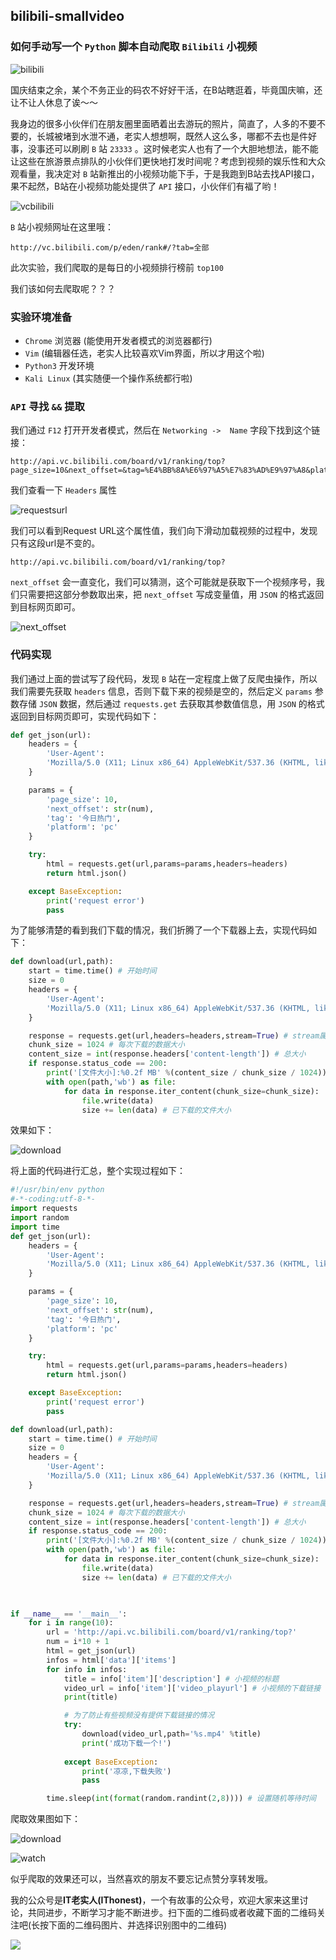 ## bilibili-smallvideo

### 如何手动写一个 `Python` 脚本自动爬取 `Bilibili` 小视频

![bilibili](./image/bilibili.jpeg)

国庆结束之余，某个不务正业的码农不好好干活，在B站瞎逛着，毕竟国庆嘛，还让不让人休息了诶～～

我身边的很多小伙伴们在朋友圈里面晒着出去游玩的照片，简直了，人多的不要不要的，长城被堵到水泄不通，老实人想想啊，既然人这么多，哪都不去也是件好事，没事还可以刷刷 `B` 站 `23333` 。这时候老实人也有了一个大胆地想法，能不能让这些在旅游景点排队的小伙伴们更快地打发时间呢？考虑到视频的娱乐性和大众观看量，我决定对 `B` 站新推出的小视频功能下手，于是我跑到B站去找API接口，果不起然，B站在小视频功能处提供了 `API` 接口，小伙伴们有福了哟！

![vcbilibili](./image/vcbilibili.png)

`B` 站小视频网址在这里哦：

```
http://vc.bilibili.com/p/eden/rank#/?tab=全部
```

此次实验，我们爬取的是每日的小视频排行榜前 `top100`

我们该如何去爬取呢？？？

### 实验环境准备

- `Chrome` 浏览器 (能使用开发者模式的浏览器都行)
- `Vim` (编辑器任选，老实人比较喜欢Vim界面，所以才用这个啦)
- `Python3` 开发环境
- `Kali Linux` (其实随便一个操作系统都行啦)

### `API` 寻找 `&&` 提取

我们通过 `F12` 打开开发者模式，然后在 `Networking ->  Name` 字段下找到这个链接：

```
http://api.vc.bilibili.com/board/v1/ranking/top?page_size=10&next_offset=&tag=%E4%BB%8A%E6%97%A5%E7%83%AD%E9%97%A8&platform=pc
```

我们查看一下  `Headers` 属性

![requestsurl](./image/requestsurl.png)

我们可以看到Request URL这个属性值，我们向下滑动加载视频的过程中，发现只有这段url是不变的。

```
http://api.vc.bilibili.com/board/v1/ranking/top?
```

`next_offset` 会一直变化，我们可以猜测，这个可能就是获取下一个视频序号，我们只需要把这部分参数取出来，把 `next_offset` 写成变量值，用 `JSON` 的格式返回到目标网页即可。

![next_offset](./image/next_offset.png)

### 代码实现

我们通过上面的尝试写了段代码，发现 `B` 站在一定程度上做了反爬虫操作，所以我们需要先获取 `headers` 信息，否则下载下来的视频是空的，然后定义 `params` 参数存储 `JSON` 数据，然后通过 `requests.get` 去获取其参数值信息，用 `JSON` 的格式返回到目标网页即可，实现代码如下：

```python
def get_json(url):
    headers = {
        'User-Agent': 
        'Mozilla/5.0 (X11; Linux x86_64) AppleWebKit/537.36 (KHTML, like Gecko) Chrome/69.0.3497.100 Safari/537.36'
    }

    params = {
        'page_size': 10,
        'next_offset': str(num),
        'tag': '今日热门',
        'platform': 'pc'
    }

    try:
        html = requests.get(url,params=params,headers=headers)
        return html.json()

    except BaseException:
        print('request error')
        pass

```

为了能够清楚的看到我们下载的情况，我们折腾了一个下载器上去，实现代码如下：

```python
def download(url,path):
    start = time.time() # 开始时间
    size = 0
    headers = {
        'User-Agent': 
        'Mozilla/5.0 (X11; Linux x86_64) AppleWebKit/537.36 (KHTML, like Gecko) Chrome/69.0.3497.100 Safari/537.36'
    }

    response = requests.get(url,headers=headers,stream=True) # stream属性必须带上
    chunk_size = 1024 # 每次下载的数据大小
    content_size = int(response.headers['content-length']) # 总大小
    if response.status_code == 200:
        print('[文件大小]:%0.2f MB' %(content_size / chunk_size / 1024)) # 换算单位
        with open(path,'wb') as file:
            for data in response.iter_content(chunk_size=chunk_size):
                file.write(data)
                size += len(data) # 已下载的文件大小
```

效果如下：

![download](./image/download.png)

将上面的代码进行汇总，整个实现过程如下：

```python
#!/usr/bin/env python
#-*-coding:utf-8-*-
import requests
import random
import time
def get_json(url):
    headers = {
        'User-Agent': 
        'Mozilla/5.0 (X11; Linux x86_64) AppleWebKit/537.36 (KHTML, like Gecko) Chrome/69.0.3497.100 Safari/537.36'
    }

    params = {
        'page_size': 10,
        'next_offset': str(num),
        'tag': '今日热门',
        'platform': 'pc'
    }

    try:
        html = requests.get(url,params=params,headers=headers)
        return html.json()

    except BaseException:
        print('request error')
        pass

def download(url,path):
    start = time.time() # 开始时间
    size = 0
    headers = {
        'User-Agent': 
        'Mozilla/5.0 (X11; Linux x86_64) AppleWebKit/537.36 (KHTML, like Gecko) Chrome/69.0.3497.100 Safari/537.36'
    }

    response = requests.get(url,headers=headers,stream=True) # stream属性必须带上
    chunk_size = 1024 # 每次下载的数据大小
    content_size = int(response.headers['content-length']) # 总大小
    if response.status_code == 200:
        print('[文件大小]:%0.2f MB' %(content_size / chunk_size / 1024)) # 换算单位
        with open(path,'wb') as file:
            for data in response.iter_content(chunk_size=chunk_size):
                file.write(data)
                size += len(data) # 已下载的文件大小

    

if __name__ == '__main__':
    for i in range(10):
        url = 'http://api.vc.bilibili.com/board/v1/ranking/top?'
        num = i*10 + 1
        html = get_json(url)
        infos = html['data']['items']
        for info in infos:
            title = info['item']['description'] # 小视频的标题
            video_url = info['item']['video_playurl'] # 小视频的下载链接
            print(title)

            # 为了防止有些视频没有提供下载链接的情况
            try:
                download(video_url,path='%s.mp4' %title)
                print('成功下载一个!')
                
            except BaseException:
                print('凉凉,下载失败')
                pass

        time.sleep(int(format(random.randint(2,8)))) # 设置随机等待时间

```

爬取效果图如下：

![download](./image/download.png)

![watch](./image/watch.png)

似乎爬取的效果还可以，当然喜欢的朋友不要忘记点赞分享转发哦。

我的公众号是**IT老实人(IThonest)**，一个有故事的公众号，欢迎大家来这里讨论，共同进步，不断学习才能不断进步。扫下面的二维码或者收藏下面的二维码关注吧(长按下面的二维码图片、并选择识别图中的二维码)

<p><img style="margin-left: auto; margin-right: auto; display: block" src="./image/qrcode_for_gh_d5c9921b015a_258.jpg"></p>